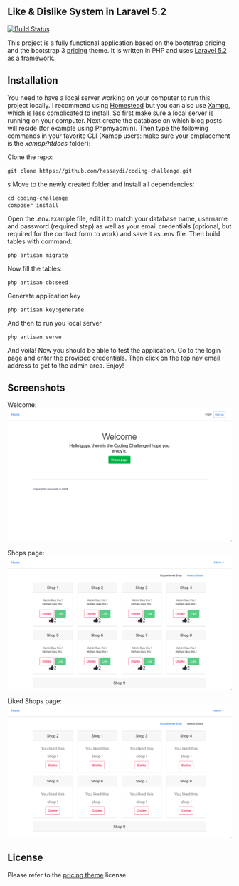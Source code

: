 
## Like & Dislike System in Laravel 5.2


[![Build Status](https://travis-ci.org/jeanquark/blog-home.svg?branch=master)](https://travis-ci.org/jeanquark/blog-home)

This project is a fully functional application based on the bootstrap pricing and the bootstrap 3 [pricing](https://getbootstrap.com/docs/4.1/examples/pricing/) theme. It is written in PHP and uses [Laravel 5.2](https://laravel.com) as a framework.


## Installation

You need to have a local server working on your computer to run this project locally. I recommend using [Homestead](https://laravel.com/docs/master/homestead) but you can also use [Xampp](https://www.apachefriends.org/fr/index.html), which is less complicated to install. So first make sure a local server is running on your computer. Next create the database on which blog posts will reside (for example using Phpmyadmin). Then type the following commands in your favorite CLI (Xampp users: make sure your emplacement is the *xampp/htdocs* folder):

Clone the repo:
```
git clone https://github.com/hessaydi/coding-challenge.git
```
s
Move to the newly created folder and install all dependencies:
```
cd coding-challenge
composer install
```

Open the .env.example file, edit it to match your database name, username and password (required step) as well as your email credentials (optional, but required for the contact form to work) and save it as .env file. Then build tables with command:
```
php artisan migrate
```

Now fill the tables:
```
php artisan db:seed
```

Generate application key
```
php artisan key:generate
```
And then to run you local server

```
php artisan serve
```
And voilà! Now you should be able to test the application. Go to the login page and enter the provided credentials. Then click on the top nav email address to get to the admin area. Enjoy!



## Screenshots
Welcome:
![Home](https://github.com/hessaydi/coding-challenge/raw/master/screenshots/home.png "Home")

Shops page:
![Post](https://github.com/hessaydi/coding-challenge/raw/master/screenshots/shops.png "Shops")

Liked Shops page:
![Comment](https://github.com/hessaydi/coding-challenge/raw/master/screenshots/liked.png "Comment")




## License

Please refer to the [pricing theme](https://getbootstrap.com/docs/4.1/examples/pricing/) license.
